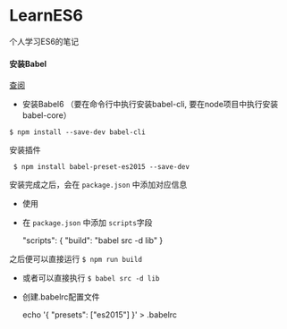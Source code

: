 # LearnES6

个人学习ES6的笔记

#### 安装Babel

[查阅](http://babeljs.io/docs/setup/#babel_cli)

* 安装Babel6 （要在命令行中执行安装babel-cli, 要在node项目中执行安装babel-core）

````$ npm install --save-dev babel-cli````

 安装插件

     $ npm install babel-preset-es2015 --save-dev

 安装完成之后，会在 ``package.json`` 中添加对应信息

* 使用 

 + 在 ``package.json`` 中添加 ``scripts``字段

     "scripts": {
       "build": "babel src -d lib"
     }

 之后便可以直接运行 ``$ npm run build``

 + 或者可以直接执行 ``$ babel src -d lib``

* 创建.babelrc配置文件

     echo '{ "presets": ["es2015"] }' > .babelrc

